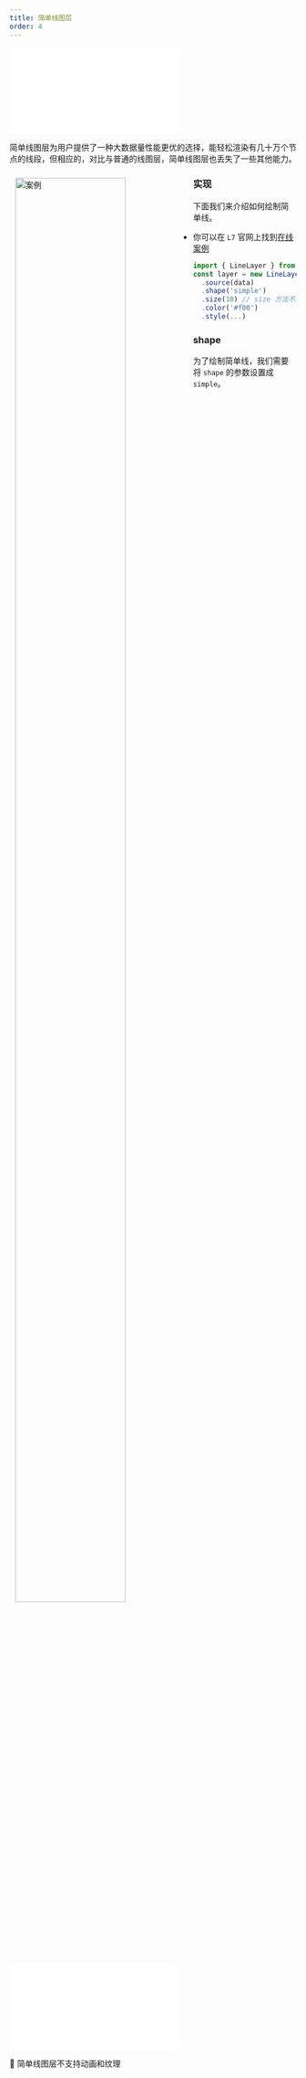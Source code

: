 ```yaml
---
title: 简单线图层
order: 4
---
```


<embed src="@/docs/api/common/style.md"></embed>

简单线图层为用户提供了一种大数据量性能更优的选择，能轻松渲染有几十万个节点的线段，但相应的，对比与普通的线图层，简单线图层也丢失了一些其他能力。

<div>
  <div style="width:60%;float:left; margin: 10px;">
    <img  width="80%" alt="案例" src='https://gw.alipayobjects.com/mdn/rms_816329/afts/img/A*HulgSKEJAKMAAAAAAAAAAAAAARQnAQ'>
  </div>
</div>

### 实现

下面我们来介绍如何绘制简单线。

- 你可以在 `L7` 官网上找到[在线案例](/examples/gallery/animate#grid)

```javascript
import { LineLayer } from '@antv/l7';
const layer = new LineLayer()
  .source(data)
  .shape('simple')
  .size(10) // size 方法不生效 线宽始终为 1px
  .color('#f00')
  .style(...)
```

### shape

为了绘制简单线，我们需要将 `shape` 的参数设置成 `simple`。

<embed src="@/docs/api/common/features/linear.zh.md"></embed>

🌟 简单线图层不支持动画和纹理
